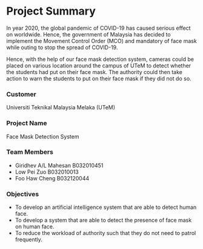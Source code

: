 # Project Summary
In year 2020, the global pandemic of COVID-19 has caused serious effect on worldwide. Hence, the government of Malaysia has decided to implement the Movement Control Order (MCO) and mandatory of face mask while outing to stop the spread of COVID-19. 

Hence, with the help of our face mask detection system, cameras could be placed on various location around the campus of UTeM to detect whether the students had put on their face mask. The authority could then take action to warn the students to put on their face mask if they did not do so.

### Customer
Universiti Teknikal Malaysia Melaka (UTeM)

### Project Name 
Face Mask Detection System

### Team Members
- Giridhev A/L Mahesan  B032010451
- Low Pei Zuo			      B032010013
- Foo Haw Cheng		      B032120044

### Objectives
- To develop an artificial intelligence system that are able to detect human face.
- To develop a system that are able to detect the presence of face mask on human face.
- To reduce the workload of authority such that they do not need to patrol frequently.

